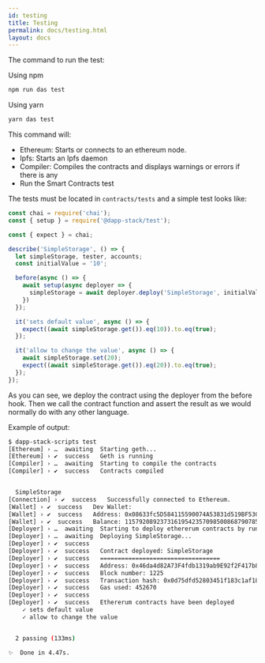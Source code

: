 ```yaml
---
id: testing
title: Testing
permalink: docs/testing.html
layout: docs
---
```


The command to run the test:

Using npm
```sh
npm run das test
```

Using yarn
```sh
yarn das test
```

This command will:

* Ethereum: Starts or connects to an ethereum node.
* Ipfs: Starts an Ipfs daemon
* Compiler: Compiles the contracts and displays warnings or errors if there is any
* Run the Smart Contracts test

The tests must be located in `contracts/tests` and a simple test looks like:

```js
const chai = require('chai');
const { setup } = require('@dapp-stack/test');

const { expect } = chai;

describe('SimpleStorage', () => {
  let simpleStorage, tester, accounts;
  const initialValue = '10';

  before(async () => {
    await setup(async deployer => {
      simpleStorage = await deployer.deploy('SimpleStorage', initialValue);
    })
  });

  it('sets default value', async () => {
    expect((await simpleStorage.get()).eq(10)).to.eq(true);
  });

  it('allow to change the value', async () => {
    await simpleStorage.set(20);
    expect((await simpleStorage.get()).eq(20)).to.eq(true);
  });
});
```

As you can see, we deploy the contract using the deployer from the before hook. Then we call the contract function and assert the result as we would normally do with any other language.

Example of output:

```sh
$ dapp-stack-scripts test
[Ethereum] › …  awaiting  Starting geth...
[Ethereum] › ✔  success   Geth is running
[Compiler] › …  awaiting  Starting to compile the contracts
[Compiler] › ✔  success   Contracts compiled


  SimpleStorage
[Connection] › ✔  success   Successfully connected to Ethereum.
[Wallet] › ✔  success   Dev Wallet:
[Wallet] › ✔  success   Address: 0x08633fc5D584115590074A53831d519BF53CA17e
[Wallet] › ✔  success   Balance: 115792089237316195423570985008687907853269984665640564039457.584007913129639927 Eth
[Deployer] › …  awaiting  Starting to deploy ethererum contracts by running migrate...
[Deployer] › …  awaiting  Deploying SimpleStorage...
[Deployer] › ✔  success   
[Deployer] › ✔  success   Contract deployed: SimpleStorage
[Deployer] › ✔  success   ==================================
[Deployer] › ✔  success   Address: 0x46da4d82A73F4fdb1319ab9E92f2F417b8B00674
[Deployer] › ✔  success   Block number: 1225
[Deployer] › ✔  success   Transaction hash: 0x0d75dfd52803451f183c1af18fb2010f65019d76a0ac74960b9c306b1a92e8dc
[Deployer] › ✔  success   Gas used: 452670
[Deployer] › ✔  success   
[Deployer] › ✔  success   Ethererum contracts have been deployed
    ✓ sets default value
    ✓ allow to change the value


  2 passing (133ms)

✨  Done in 4.47s.
```
